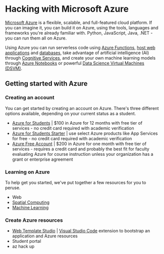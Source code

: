 # Hacking with Microsoft Azure

[Microsoft Azure](https://azure.microsoft.com/en-us/free/students/) is a flexible, scalable, and full-featured cloud platform. If you can imagine it, you can build it on Azure, using the tools, languages and frameworks you're already familiar with. Python, JavaScript, Java, .NET - you can run them all on Azure.

Using Azure you can run serverless code using [Azure Functions](https://azure.microsoft.com/en-us/services/functions/), [host web applications](https://azure.microsoft.com/en-us/services/app-service/) and [databases](https://azure.microsoft.com/en-us/product-categories/databases/), take advantage of artificial intelligence (AI) through [Cognitive Services](https://azure.microsoft.com/en-us/services/cognitive-services/), and create your own machine learning models through [Azure Notebooks](https://notebooks.azure.com/) or powerful [Data Science Virtual Machines (DSVM)](https://azure.microsoft.com/en-us/services/virtual-machines/data-science-virtual-machines/).

## Getting started with Azure

### Creating an account

You can get started by creating an account on Azure. There's three different options available, depending on your current status as a student.

- [Azure for Students](https://azure.microsoft.com/en-us/free/students/) | $100 in Azure for 12 months with free tier of services - no credit card required with academic verification
- [Azure for Students Starter](https://azure.microsoft.com/en-us/free/students-starter-faq/) | use select Azure products like App Services for free - no credit card required with academic verification
- [Azure Free Account](https://azure.microsoft.com/en-us/free/) | $200 in Azure for one month with free tier of services - requires a credit card and probably the best fit for faculty evaluating Azure for course instruction unless your organization has a grant or enterprise agreement

### Learning on Azure

To help get you started, we've put together a few resources for you to peruse.

- Web
- [Spatial Computing](./SpatialWorkshops)
- [Machine Learning](endangered-animal-detector/endangered-animal-detector-intro.md)

### Create Azure resources

- [Web Template Studio](https://aka.ms/webtsinstall) | [Visual Studio Code](https://code.visualstudio.com/) extension to bootstrap an application and Azure resources
- Student portal
- az hack up
